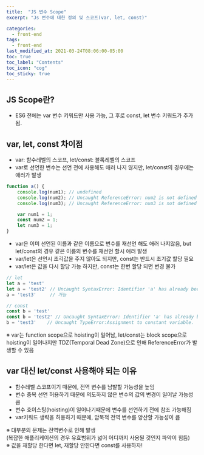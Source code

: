 ```yaml
---
title:  "JS 변수 Scope"
excerpt: "Js 변수에 대한 정의 및 스코프(var, let, const)"

categories:
  - front-end
tags:
  - front-end
last_modified_at: 2021-03-24T08:06:00-05:00
toc: true
toc_label: "Contents"
toc_icon: "cog"
toc_sticky: true
---
```

## JS Scope란?
 - ES6 전에는 var 변수 키워드만 사용 가능, 그 후로 const, let 변수 키워드가 추가됨.  

## var, let, const 차이점
 - var: 함수레벨의 스코프, let/const: 블록레벨의 스코프
 - var로 선언한 변수는 선언 전에 사용해도 애러 나지 않지만, let/const의 경우에는 애러가 발생  

```javascript
function a() {
    console.log(num1); // undefined
    console.log(num2); // Uncaught ReferenceError: num2 is not defined
    console.log(num3); // Uncaught ReferenceError: num3 is not defined

    var num1 = 1;
    const num2 = 1;
    let num3 = 1;
}
```
 - var은 이미 선언된 이름과 같은 이름으로 변수를 재선언 해도 애러 나지않음, but let/const의 경우 같은 이름의 변수를 재선언 할시 애러 발생
 - var/let은 선언시 초긱값을 주지 않아도 되지만, const는 반드시 초기값 할당 필요
 - var/let은 값을 다시 할당 가능 하지만, const는 한번 할당 되면 변경 불가

 ```javascript
 // let
let a = 'test'
let a = 'test2' // Uncaught SyntaxError: Identifier 'a' has already been declared
a = 'test3'     // 가능

// const
const b = 'test'
const b = 'test2' // Uncaught SyntaxError: Identifier 'a' has already been declared
b = 'test3'    // Uncaught TypeError:Assignment to constant variable.
 ```
  ※ var는 function scope으로 hoisting이 일어남, let/const는 block scope으로 hoisting이 일어나지만 TDZ(Temporal Dead Zone)으로 인해 ReferenceError가 발생할 수 있음

## var 대신 let/const 사용해야 되는 이유
 - 함수레벨 스코프이기 때문에, 전역 변수를 남발할 가능성을 높임
 - 변수 중복 선언 허용하기 때문에 의도하지 않은 변수의 값의 변경이 일어날 가능성 큼
 - 변수 호이스팅(hoisting)이 일어나기때문에 변수를 선언하기 전에 참조 가능해짐
 - var키워드 생략을 허용하기 때문에, 암묵적 전역 변수를 양산할 가능성이 큼  

  ※ 대부분의 문제는 전역변수로 인해 발생  
    (복잡한 애플리케이션의 경우 유효범위가 넓어 어디까지 사용될 것인지 파악이 힘듬)   
  ※  값을 재할당 한다면 let, 재할당 안한다면 const를 사용하자!
